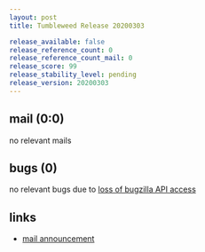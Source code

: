 ```yaml
---
layout: post
title: Tumbleweed Release 20200303

release_available: false
release_reference_count: 0
release_reference_count_mail: 0
release_score: 99
release_stability_level: pending
release_version: 20200303
---
```


## mail (0:0)

no relevant mails

## bugs (0)

<!--more-->

no relevant bugs due to [loss of bugzilla API access](https://bugzilla.opensuse.org/show_bug.cgi?id=1157722)



## links

- [mail announcement](https://lists.opensuse.org/opensuse-factory/2020-03/msg00027.html)
